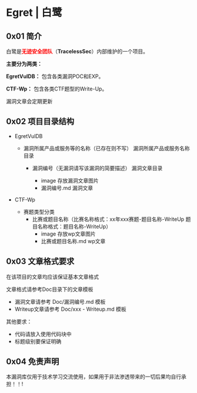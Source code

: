 # Egret | 白鹭

## 0x01 简介

白鹭是<font color=red>**无迹安全团队**</font>（**TracelessSec**）内部维护的一个项目。

**主要分为两类：**

**EgretVulDB：** 包含各类漏洞POC和EXP。

**CTF-Wp：** 包含各类CTF题型的Write-Up。

漏洞文章会定期更新



## 0x02 项目目录结构

- EgretVulDB

  - 漏洞所属产品或服务等的名称（已存在则不写）                                 漏洞所属产品或服务名称目录

    - 漏洞编号（无漏洞请写该漏洞的简要描述）                                  漏洞文章目录

      - image                                                                                         存放漏洞文章图片
      - 漏洞编号.md                                                                              漏洞文章

- CTF-Wp
  - 赛题类型分类
    - 比赛或题目名称（比赛名称格式：xx年xxx赛题-题目名称-WriteUp  题目名称格式：题目名称-WriteUp）
      - image                                                                                           存放wp文章图片
      - 比赛或题目名称.md                                                                    wp文章



## 0x03 文章格式要求

在该项目的文章均应该保证基本文章格式

文章格式请参考Doc目录下的文章模板

- 漏洞文章请参考 Doc/漏洞编号.md 模板
- Writeup文章请参考 Doc/xxx - Writeup.md 模板

其他要求：

- 代码请放入使用代码块中
- 标题级别要保证明确



## 0x04 免责声明

本漏洞库仅用于技术学习交流使用，如果用于非法渗透带来的一切后果均自行承担！！!









​	



